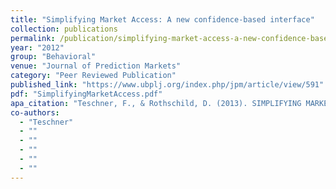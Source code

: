 ```yaml
---
title: "Simplifying Market Access: A new confidence-based interface"
collection: publications
permalink: /publication/simplifying-market-access-a-new-confidence-based-interface
year: "2012"
group: "Behavioral"
venue: "Journal of Prediction Markets"
category: "Peer Reviewed Publication"
published_link: "https://www.ubplj.org/index.php/jpm/article/view/591"
pdf: "SimplifyingMarketAccess.pdf"
apa_citation: "Teschner, F., & Rothschild, D. (2013). SIMPLIFYING MARKET ACCESS: A NEW CONFIDENCE-BASED INTERFACE. The Journal of Prediction Markets, 6(3), 27-41. https://doi.org/10.5750/jpm.v6i3.591"
co-authors:
  - "Teschner"
  - ""
  - ""
  - ""
  - ""
  - ""
---
```

